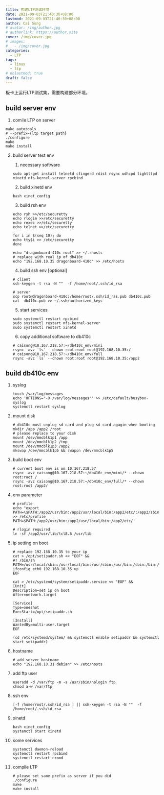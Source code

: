 ```yaml
---
title: 构建LTP测试环境
date: 2021-09-03T21:40:30+08:00
lastmod: 2021-09-03T21:40:30+08:00
author: Cai Song
# avatar: /img/author.jpg
# authorlink: https://author.site
cover: /img/cover.jpg
# images:
#   - /img/cover.jpg
categories:
  - LTP
tags:
  - linux
  - ltp
# nolastmod: true
draft: false
---
```


板卡上运行LTP测试集，需要构建部分环境。

<!--more-->

## build server env
1. comile LTP on server
```shell
make autotools
# --prefix={ltp target path}
./configure
make
make install
```

2. build server test env
   1. necessary software
   ```shell
   sudo apt-get install telnetd cfingerd rdist rsync udhcpd lightttpd xinetd nfs-kernel-server rpcbind
   ```
   2. build xinetd env
   ```shell
   bash xinet_config
   ```

   3. build rsh env
   ```shell
   echo rsh >>/etc/securetty
   echo rlogin >>/etc/securetty
   echo rexec >>/etc/securetty
   echo telnet >>/etc/securetty
   
   for i in $(seq 10); do
   echo tty$i >> /etc/securetty
   done
   
   echo "dragonboard-410c root" >> ~/.rhosts
   # replace with real ip of db410c
   echo "192.168.10.35 dragonboard-410c" >> /etc/hosts
   ```

   4. build ssh env [optional]
   ```shell
   # client
   ssh-keygen -t rsa -N ""  -f /home/root/.ssh/id_rsa
   
   # server
   scp root@dragonboard-410c:/home/root/.ssh/id_ras.pub db410c.pub
   cat  db410c.pub >> ~/.ssh/authorized_keys
   ```

   5. start services
   ```shell
   sudo systemctl restart rpcbind
   sudo systemctl restart nfs-kernel-server
   sudo systemctl restart xinetd
   ```

   6. copy additional software to db410c
   ```shell
   # caisong@10.167.218.57:~/db410c_env/mini
   rsync -avz `ls` --chown root:root root@192.168.10.35:/
   # caisong@10.167.218.57:~/db410c_env/full
   rsync -avz `ls` --chown root:root root@192.168.10.35:/app2
   ```

## build db410c env
1. syslog
   ```shell
   touch /var/log/messages
   echo 'OPTIONS="-O /var/log/messages"' >> /etc/default/busybox-syslog
   systemctl restart syslog
   ```

2. mount disk
    ```shell
    # db410c must unplug sd card and plug sd card agagin when booting
    mkdir /app /app2 /root
    # please replace to your disk
    mount /dev/mmcblk1p1 /app
    mount /dev/mmcblk1p2 /tmp
    mount /dev/mmcblk1p3 /app2
    mkswap /dev/mmcblk1p5 && swapon /dev/mmcblk1p5
    ```

3. build boot env
    ```shell
    # current boot env is on 10.167.218.57
    rsync -avz caisong@10.167.218.57:~/db410c_env/mini/* --chown root:root /
    rsync -avz caisong@10.167.218.57:~/db410c_env/full/* --chown root:root /app2/
    ```

4. env parameter
    ```shell
    # profile
    echo "export PATH=\$PATH:/app2/usr/bin:/app2/usr/local/bin:/app2/etc/:/app2/sbin:/app2/usr/sbin" >> /etc/profile
    PATH=$PATH:/app2/usr/bin:/app2/usr/local/bin:/app2/etc/'
    
    # rlogin required
    ln -sf /app2/usr/lib/tcl8.6 /usr/lib
    ```

5. ip setting on boot
    ```shell
    # replace 192.168.10.35 to your ip
    cat > /opt/setipaddr.sh << "EOF" &&
    #! /bin/sh
    PATH=/usr/local/sbin:/usr/local/bin:/usr/sbin:/usr/bin:/sbin:/bin:/opt/bin:/opt/:$PATH
    ifconfig eth0 192.168.10.35 up
    EOF
    
    cat > /etc/systemd/system/setipaddr.service << "EOF" &&
    [Unit]
    Description=set ip on boot
    After=network.target
    
    [Service]
    Type=oneshot
    ExecStart=/opt/setipaddr.sh
    
    [Install]
    WantedBy=multi-user.target
    EOF
    
    (cd /etc/systemd/system/ && systemctl enable setipaddr && systemctl start setipaddr)
    ```

6. hostname
    ```shell
    # add server hostname
    echo "192.168.10.31 debian" >> /etc/hosts
    ```

7. add ftp user
    ```shell
    useradd -d /var/ftp -m -s /usr/sbin/nologin ftp
    chmod a-w /var/ftp
    ```

8. ssh env
    ```shell
    [-f /home/root/.ssh/id_rsa ] || ssh-keygen -t rsa -N ""  -f /home/root/.ssh/id_rsa
    ```

9. xinetd

    ```shell
    bash xinet_config
    systemctl start xinetd
    ```

10. some services
    ```shell
    systemctl daemon-reload
    systemctl restart rpcbind
    systemctl restart crond
    ```

11. compile LTP
    ```shell
    # please set same prefix as server if you did
    ./configure
    make
    make install
    ```

